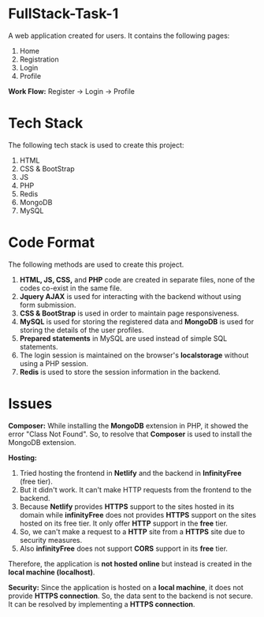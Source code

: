 # FullStack-Task-1
A web application created for users.
It contains the following pages:
1. Home
2. Registration
3. Login
4. Profile

**Work Flow:**  Register -> Login -> Profile

# Tech Stack
The following tech stack is used to create this project:
1. HTML
2. CSS & BootStrap
3. JS
4. PHP
5. Redis
6. MongoDB
7. MySQL

# Code Format
The following methods are used to create this project.
1. **HTML, JS, CSS,** and **PHP** code are created in separate files, none of the codes co-exist in the same file.
2. **Jquery AJAX** is used for interacting with the backend without using form submission.
3. **CSS & BootStrap** is used in order to maintain page responsiveness.
4. **MySQL** is used for storing the registered data and **MongoDB** is used for storing the details of the user profiles.
5. **Prepared statements** in MySQL are used instead of simple SQL statements.
6. The login session is maintained on the browser's **localstorage** without using a PHP session.
7. **Redis** is used to store the session information in the backend.

# Issues

**Composer:**
 While installing the **MongoDB** extension in PHP, it showed the error "Class Not Found".
So, to resolve that **Composer** is used to install the MongoDB extension.

**Hosting:**
1. Tried hosting the frontend in **Netlify** and the backend in **InfinityFree** (free tier).
2. But it didn't work. It can't make HTTP requests from the frontend to the backend.
3. Because **Netlify** provides **HTTPS** support to the sites hosted in its domain while **infinityFree** does not provides **HTTPS** support on the sites hosted on its free tier. It only offer **HTTP**
support in the **free** tier.
4. So, we can't make a request to a **HTTP** site from a **HTTPS** site due to security measures.
5. Also **infinityFree** does not support **CORS** support in its **free** tier.

Therefore, the application is **not hosted online** but instead is created in the **local machine (localhost)**.

**Security:**
 Since the application is hosted on a **local machine**, it does not provide **HTTPS connection**. So, the data sent to the backend is not secure. It can be resolved by implementing a **HTTPS connection**.
